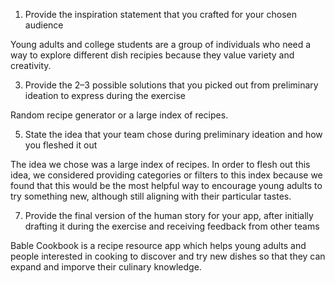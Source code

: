 1. Provide the inspiration statement that you crafted for your chosen audience

Young adults and college students are a group of individuals who need a way to explore different dish recipies because they value variety and creativity.

3. Provide the 2–3 possible solutions that you picked out from preliminary ideation to express during the exercise

Random recipe generator or a large index of recipes.

5. State the idea that your team chose during preliminary ideation and how you fleshed it out

The idea we chose was a large index of recipes. In order to flesh out this idea, we considered providing categories or filters to this index because we found that this would be the most helpful way to encourage young adults to try something new, although still aligning with their particular tastes.

7. Provide the final version of the human story for your app, after initially drafting it during the exercise and receiving feedback from other teams

Bable Cookbook is a recipe resource app which helps young adults and people interested in cooking to discover and try new dishes so that they can expand and imporve their culinary knowledge.
